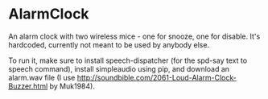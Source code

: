 # AlarmClock
An alarm clock with two wireless mice - one for snooze, one for disable. It's hardcoded, currently not meant to be used by anybody else.

To run it, make sure to install speech-dispatcher (for the spd-say text to speech command), install simpleaudio using pip, and download an alarm.wav file (I use http://soundbible.com/2061-Loud-Alarm-Clock-Buzzer.html by Muk1984).
